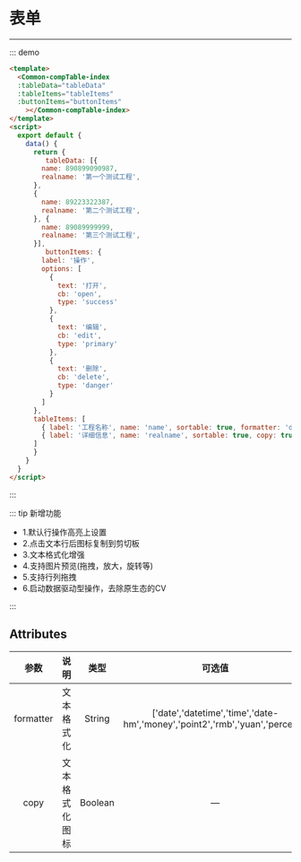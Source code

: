 
# 表单
---
::: demo 
```html
<template>
  <Common-compTable-index
  :tableData="tableData"
  :tableItems="tableItems"
  :buttonItems="buttonItems"
    ></Common-compTable-index>
</template>
<script>
  export default {
    data() {
      return {
         tableData: [{
        name: 890899090987,
        realname: '第一个测试工程',
      },
      {
        name: 89223322387,
        realname: '第二个测试工程',
      }, {
        name: 89089999999,
        realname: '第三个测试工程',
      }],
         buttonItems: {
        label: '操作',
        options: [
          {
            text: '打开',
            cb: 'open',
            type: 'success'
          },
          {
            text: '编辑',
            cb: 'edit',
            type: 'primary'
          },
          {
            text: '删除',
            cb: 'delete',
            type: 'danger'
          }
        ]
      },
      tableItems: [
        { label: '工程名称', name: 'name', sortable: true, formatter: 'datetime' },
        { label: '详细信息', name: 'realname', sortable: true, copy: true }
      ]
      }
    }
  }
</script>
```
::: 

::: tip 新增功能

* 1.默认行操作高亮上设置
* 2.点击文本行后图标复制到剪切板
* 3.文本格式化增强
* 4.支持图片预览(拖拽，放大，旋转等)
* 5.支持行列拖拽
* 6.启动数据驱动型操作，去除原生态的CV

:::



## Attributes

|   参数    |      说明      |  类型   |                            可选值                            | 默认值 |
| :-------: | :------------: | :-----: | :----------------------------------------------------------: | :----: |
| formatter |   文本格式化   | String  | ['date','datetime','time','date-hm','money','point2','rmb','yuan','percent'] |   —    |
|   copy    | 文本格式化图标 | Boolean |                              —                               | false  |
